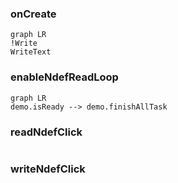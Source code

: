 ### onCreate
```mermaid
graph LR
!Write
WriteText
```
### enableNdefReadLoop
```mermaid
graph LR
demo.isReady --> demo.finishAllTask

```

### readNdefClick
```mermaid

```
### writeNdefClick
```mermaid

```
<!--stackedit_data:
eyJoaXN0b3J5IjpbNTk5NjY0MjAyXX0=
-->